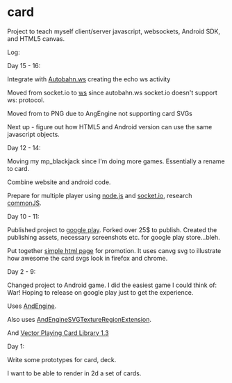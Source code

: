 card
============

Project to teach myself client/server javascript, websockets, Android SDK, and HTML5 canvas.

Log:

Day 15 - 16:

Integrate with <a href="http://autobahn.ws/android">Autobahn.ws</a> creating the echo ws activity

Moved from socket.io to <a href="http://einaros.github.io/ws/">ws</a> since autobahn.ws socket.io doesn't support ws: protocol. 

Moved from to PNG due to AngEngine not supporting card SVGs

Next up - figure out how HTML5 and Android version can use the same javascript objects.

Day 12 - 14:

Moving my mp_blackjack since I'm doing more games. Essentially a rename to card. 

Combine website and android code.

Prepare for multiple player using <a href="http://nodejs.org/">node.js</a> and <a href="http://socket.io/">socket.io</a>, research <a href="http://www.commonjs.org/">commonJS</a>.

Day 10 - 11:

Published project to <a href="https://play.google.com/store/apps/details?id=com.nwice.card">google play</a>.  Forked over 25$ to publish.  Created the publishing assets, necessary screenshots etc. for google play store...bleh.

Put together <a href="http://www.nwice.com/card">simple html page</a> for promotion.  It uses canvg svg to illustrate how awesome the card svgs look in firefox and chrome.

Day 2 - 9:

Changed project to Android game.  I did the easiest game I could think of:  War! Hoping to release on google play just to get the experience.

Uses <a href="http://www.andengine.org/">AndEngine</a>.

Also uses <a href="https://github.com/nicolasgramlich/AndEngineSVGTextureRegionExtension">AndEngineSVGTextureRegionExtension</a>.

And <a href="http://code.google.com/p/vectorized-playing-cards/">Vector Playing Card Library 1.3</a>

Day 1:

Write some prototypes for card, deck.

I want to be able to render in 2d a set of cards.
